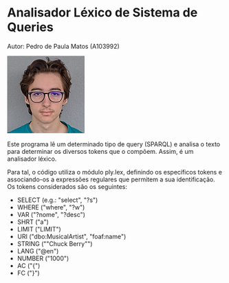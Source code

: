 # Analisador Léxico de Sistema de Queries

Autor: Pedro de Paula Matos (A103992)

![Foto](../foto.jpg "foto")

Este programa lê um determinado tipo de query (SPARQL) e analisa o texto para determinar os diversos tokens que o compõem. Assim, é um analisador léxico. 

Para tal, o código utiliza o módulo ply.lex, definindo os específicos tokens e associando-os a expressões regulares que permitem a sua identificação. 
Os tokens considerados são os seguintes:

- SELECT (e.g.: "select", "?s")
- WHERE ("where", "?w")
- VAR ("?nome", "?desc")
- SHRT ("a")
- LIMIT ("LIMIT")
- URI ("dbo:MusicalArtist", "foaf:name")
- STRING (""Chuck Berry"")
- LANG ("@en")
- NUMBER ("1000")
- AC ("{")
- FC ("}")